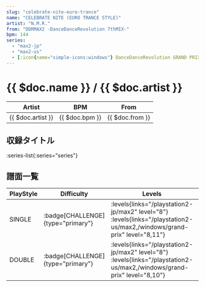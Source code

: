 ```yaml
---
slug: "celebrate-nite-euro-trance"
name: "CELEBRATE NITE (EURO TRANCE STYLE)"
artist: "N.M.R."
from: "DDRMAX2 -DanceDanceRevolution 7thMIX-"
bpm: 144
series:
  - "max2-jp"
  - "max2-us"
  - [:icon{name="simple-icons:windows"} DanceDanceRevolution GRAND PRIX (グランプリプレー)](/windows/grand-prix)
---
```


# {{ $doc.name }} / {{ $doc.artist }}

|Artist|BPM|From|
|------|---|----|
|{{ $doc.artist }}|{{ $doc.bpm }}|{{ $doc.from }}|

## 収録タイトル

:series-list{:series="series"}

## 譜面一覧

|PlayStyle|Difficulty|Levels|Notes|Movie|
|---------|----------|------|-----|-----|
|SINGLE| :badge[CHALLENGE]{type="primary"}| :levels{links="/playstation2-jp/max2" level="8"} :levels{links="/playstation2-us/max2,/windows/grand-prix" level="8,11"}|288/2||
|DOUBLE| :badge[CHALLENGE]{type="primary"}| :levels{links="/playstation2-jp/max2" level="8"} :levels{links="/playstation2-us/max2,/windows/grand-prix" level="8,10"}|288/2||
